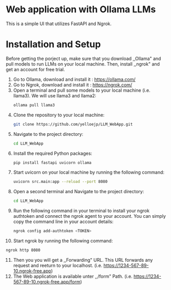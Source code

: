 # Web application with Ollama LLMs
This is a simple UI that utilizes FastAPI and Ngrok. 

# Installation and Setup
Before getting the porject up, make sure that you download ,,Ollama" and pull models to run LLMs on your local machine. 
Then, install ,,ngrok" and get an account for free trial.

1. Go to Ollama, download and install it : https://ollama.com/
2. Go to Ngrok, download and install it : https://ngrok.com/
3. Open a terminal and pull some models to your local machine (i.e. llama3). We will use llama3 and llama2:
   ```bash
   ollama pull llama3
   ```
4. Clone the repository to your local machine:
   ```bash
   git clone https://github.com/yelloejp/LLM_WebApp.git
   ```
5. Navigate to the project directory:
   ```bash
   cd LLM_WebApp
   ```
6. Install the required Python packages:
   ```bash
   pip install fastapi uvicorn ollama
   ```   
7. Start uvicorn on your local machine by running the following command:
   ```bash
   uvicorn src.main:app --reload --port 8080
   ```
8. Open a second terminal and Navigate to the project directory:
   ```bash
   cd LLM_WebApp
   ```
9. Run the following command in your terminal to install your ngrok authtoken and connect the ngrok agent to your account.
   You can simply copy the command line in your account details:
   ```bash
   ngrok config add-authtoken <TOKEN>
   ```
10. Start ngrok by running the following command:
   ```bash
   ngrok http 8080
   ```  
11. Then you you will get a ,,Forwarding" URL. This URL forwards any request and reeturn to your localhost. (i.e. https://1234-567-89-10.ngrok-free.app)
12. The Web application is available unter ,,/form" Path. (i.e. https://1234-567-89-10.ngrok-free.app/form)
